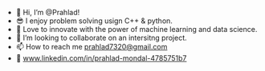 - 👋 Hi, I’m @Prahlad!
- 😎 I enjoy problem solving usign C++ & python.
- 🌱 Love to innovate with the power of machine learning and data science.
- 💞️ I’m looking to collaborate on an intersitng project.
- 📫 How to reach me prahlad7320@gmail.com
- 📠 www.linkedin.com/in/prahlad-mondal-4785751b7

<!---
Prahlad-sw/Prahlad-sw is a ✨ special ✨ repository because its `README.md` (this file) appears on your GitHub profile.
You can click the Preview link to take a look at your changes.
--->
